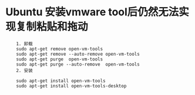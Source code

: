 # Ubuntu 安装vmware tool后仍然无法实现复制粘贴和拖动

        1. 卸载
        sudo apt-get remove open-vm-tools
        sudo apt-get remove --auto-remove open-vm-tools
        sudo apt-get purge  open-vm-tools
        sudo apt-get purge --auto-remove  open-vm-tools
        2. 安装

        sudo apt-get install open-vm-tools
        sudo apt-get install open-vm-tools-desktop